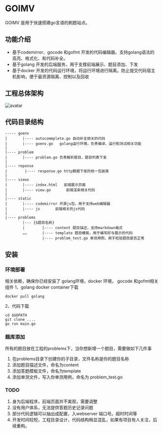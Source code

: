 # GOIMV 
GOIMV 是用于快速搭建go言语的刷题站点。
## 功能介绍
- 基于codemirror、gocode 和gofmt 开发的代码编辑器。支持golang语法的高亮、格式化、和代码补全。
- 基于golang 开发的后端服务，用于支撑前端展示、题目添加、下发
- 基于docker 开发的代码运行环境，将运行环境进行隔离。防止提交代码宿主机影响，便于最资源隔离、控制以及回收
## 工程总体架构
![avatar](https://img.hacpai.com/file/2020/01/c0e73ba31b960ab9098d07b1dac0f47-2e1e9ec7.png)
## 代码目录结构
```shell
----- goenv
|       |---- autocommplete.go 自动补全相关的代码
|       |---- goenv.go   golang运行环境，负责编译、运行和测试相关功能
|
|---- problem
|       |---- problem.go 负责解析题目，题目列表下发
|
|---- reponse
|        |---- response.go http数据下发的统一包装类
|
|---- views
|       |---- index.html   前端展示页面
|       |---- view.go       前端渲染相关代码
|          
|---- static
|       |---- codemirror 开源js包，用于支持web编辑器
|       |---- js       前端相关的js代码
|
|---- problems
        |--- {$题目名称}
        |        |---- content 题目描述，支持markdown格式
        ……       |---- template 题目模板，用于编写好与展示的代码
                 |---- problem_test.go 单测用例，用于检验题目是否正常
```

## 安装
### 环境部署
相关依赖，确保你已经安装了 golang环境，docker 环境， gocode 和gofmt相关组件
1、golang docker container下载
```golang
docker pull golang
```
2、代码下载
```shell
cd $GOPATH
git clone ....
go run main.go
```

### 题库添加
所有的题目放在工程的problems下，当你想新增一个题目，需要做如下几件事
1. 在problems目录下创建你的子目录，文件名称是你的题目名称
2. 添加题目描述文件，命名为content
3. 添加答题模板文件，命名为template
4. 添加单测文件，写入你单测用例，命名为 problem_test.go

### TODO
1. 身为后端程序，前端页面并不美观，需要调整
2. 没有用户体系，无法提供答题历史记录问题
3. 部分代码逻辑可以抽出成配置，入webserver 端口号。超时时间等
4. 开发时间较短，工程目录设计，代码结构稍显混乱，如果有项目有人关注，后续重构。
